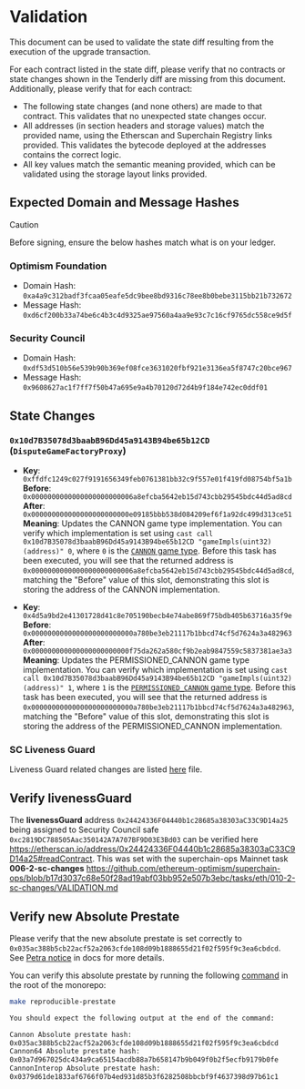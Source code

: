 # Validation

This document can be used to validate the state diff resulting from the execution of the upgrade
transaction.

For each contract listed in the state diff, please verify that no contracts or state changes shown in the Tenderly diff are missing from this document. Additionally, please verify that for each contract:

- The following state changes (and none others) are made to that contract. This validates that no unexpected state changes occur.
- All addresses (in section headers and storage values) match the provided name, using the Etherscan and Superchain Registry links provided. This validates the bytecode deployed at the addresses contains the correct logic.
- All key values match the semantic meaning provided, which can be validated using the storage layout links provided.

## Expected Domain and Message Hashes

> [!CAUTION]
>
> Before signing, ensure the below hashes match what is on your ledger.
>
> ### Optimism Foundation
>
> - Domain Hash: `0xa4a9c312badf3fcaa05eafe5dc9bee8bd9316c78ee8b0bebe3115bb21b732672`
> - Message Hash: `0xd6cf200b33a74be6c4b3c4d9325ae97560a4aa9e93c7c16cf9765dc558ce9d5f`
>
> ### Security Council
>
> - Domain Hash: `0xdf53d510b56e539b90b369ef08fce3631020fbf921e3136ea5f8747c20bce967`
> - Message Hash: `0x9608627ac1f7ff7f50b47a695e9a4b70120d72d4b9f184e742ec0ddf01`

## State Changes

### `0x10d7B35078d3baabB96Dd45a9143B94be65b12CD` (`DisputeGameFactoryProxy`)

- **Key**: `0xffdfc1249c027f9191656349feb0761381bb32c9f557e01f419fd08754bf5a1b` <br/>
  **Before**: `0x0000000000000000000000006a8efcba5642eb15d743cbb29545bdc44d5ad8cd` <br/>
  **After**: `0x000000000000000000000000e09185bbb538d084209ef6f1a92dc499d313ce51` <br/>
  **Meaning**: Updates the CANNON game type implementation. You can verify which implementation is set using `cast call 0x10d7B35078d3baabB96Dd45a9143B94be65b12CD "gameImpls(uint32)(address)" 0`, where `0` is the [`CANNON` game type](https://github.com/ethereum-optimism/optimism/blob/op-contracts/v1.4.0/packages/contracts-bedrock/src/dispute/lib/Types.sol#L28).
  Before this task has been executed, you will see that the returned address is `0x0000000000000000000000006a8efcba5642eb15d743cbb29545bdc44d5ad8cd`, matching the "Before" value of this slot, demonstrating this slot is storing the address of the CANNON implementation.

- **Key**: `0x4d5a9bd2e41301728d41c8e705190becb4e74abe869f75bdb405b63716a35f9e` <br/>
  **Before**: `0x0000000000000000000000000a780be3eb21117b1bbcd74cf5d7624a3a482963` <br/>
  **After**: `0x000000000000000000000000f75da262a580cf9b2eab9847559c5837381ae3a3` <br/>
  **Meaning**: Updates the PERMISSIONED_CANNON game type implementation. You can verify which implementation is set using `cast call 0x10d7B35078d3baabB96Dd45a9143B94be65b12CD "gameImpls(uint32)(address)" 1`, where `1` is the [`PERMISSIONED_CANNON` game type](https://github.com/ethereum-optimism/optimism/blob/op-contracts/v1.4.0/packages/contracts-bedrock/src/dispute/lib/Types.sol#L31).
  Before this task has been executed, you will see that the returned address is `0x0000000000000000000000000a780be3eb21117b1bbcd74cf5d7624a3a482963`, matching the "Before" value of this slot, demonstrating this slot is storing the address of the PERMISSIONED_CANNON implementation.
### SC Liveness Guard

Liveness Guard related changes are listed [here](../../../NESTED-VALIDATION.md#liveness-guard-security-council-safe-or-unichain-operation-safe-only) file.

## Verify livenessGuard

The **livenessGuard** address `0x24424336F04440b1c28685a38303aC33C9D14a25` being assigned to Security Council safe `0xc2819DC788505Aac350142A7A707BF9D03E3Bd03` can be verified here https://etherscan.io/address/0x24424336F04440b1c28685a38303aC33C9D14a25#readContract. This was set with the superchain-ops Mainnet task **006-2-sc-changes** https://github.com/ethereum-optimism/superchain-ops/blob/b17d3037c68e50f28ad19abf03bb952e507b3ebc/tasks/eth/010-2-sc-changes/VALIDATION.md

## Verify new Absolute Prestate

Please verify that the new absolute prestate is set correctly to `0x035ac388b5cb22acf52a2063cfde108d09b1888655d21f02f595f9c3ea6cbdcd`. See [Petra notice](https://docs.optimism.io/notices/pectra-changes#verify-the-new-absolute-prestate) in docs for more details. 

You can verify this absolute prestate by running the following [command](https://github.com/ethereum-optimism/optimism/blob/6819d8a4e787df2adcd09305bc3057e2ca4e58d9/Makefile#L133-L135) in the root of the monorepo:

```bash
make reproducible-prestate

You should expect the following output at the end of the command:

Cannon Absolute prestate hash: 
0x035ac388b5cb22acf52a2063cfde108d09b1888655d21f02f595f9c3ea6cbdcd
Cannon64 Absolute prestate hash: 
0x03a7d967025dc434a9ca65154acdb88a7b658147b9b049f0b2f5ecfb9179b0fe
CannonInterop Absolute prestate hash: 
0x0379d61de1833af6766f07b4ed931d85b3f6282508bbcbf9f4637398d97b61c1